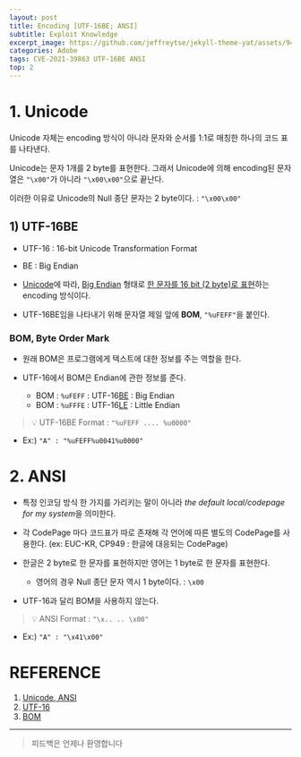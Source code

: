 ```yaml
---
layout: post
title: Encoding [UTF-16BE; ANSI]
subtitle: Exploit Knowledge
excerpt_image: https://github.com/jeffreytse/jekyll-theme-yat/assets/9413601/2ed22d49-90b1-4f7e-8e8f-b77b21dee505
categories: Adobe
tags: CVE-2021-39863 UTF-16BE ANSI
top: 2
---
```


# 1. Unicode

Unicode 자체는 encoding 방식이 아니라 문자와 순서를 1:1로 매칭한 하나의 코드 표를 나타낸다.

Unicode는 문자 1개를 2 byte를 표현한다. 그래서 Unicode에 의해 encoding된 문자열은 `"\x00"`가 아니라 `"\x00\x00"`으로 끝난다.

이러한 이유로 Unicode의 Null 종단 문자는 2 byte이다. : `"\x00\x00"`

## 1) UTF-16BE

- UTF-16 : 16-bit Unicode Transformation Format
- BE : Big Endian


- <U>Unicode</U>에 따라, <U>Big Endian</U> 형태로
<U>한 문자를 16 bit (2 byte)로 표현</U>하는 encoding 방식이다.

- UTF-16BE임을 나타내기 위해 문자열 제일 앞에 **BOM**, `"%uFEFF"`을 붙인다.

 ### BOM, Byte Order Mark
  - 원래 BOM은 프로그램에게 텍스트에 대한 정보를 주는 역할을 한다.
  - UTF-16에서 BOM은 Endian에 관한 정보를 준다.
    
    - BOM : `%uFEFF` : UTF-16<U>BE</U> : Big Endian
    - BOM : `%uFFFE` : UTF-16<U>LE</U> : Little Endian
    
>💡 UTF-16BE Format : `"%uFEFF .... %u0000"`
  
- Ex:) `"A" : "%uFEFF%u0041%u0000"`

# 2. ANSI

- 특정 인코딩 방식 한 가지를 가리키는 말이 아니라 *the default local/codepage for my system*을 의미한다.

- 각 CodePage 마다 코드표가 따로 존재해 각 언어에 따른 별도의 CodePage를 사용한다.
(ex: EUC-KR, CP949 : 한글에 대응되는 CodePage)

- 한글은 2 byte로 한 문자를 표현하지만 영어는 1 byte로 한 문자를 표현한다.

  - 영어의 경우 Null 종단 문자 역시 1 byte이다. : `\x00`

- UTF-16과 달리 BOM을 사용하지 않는다.
    
>💡 ANSI Format : `"\x.. .. \x00"`
  
- Ex:) `"A" : "\x41\x00"`

# REFERENCE
1. [Unicode, ANSI](https://umbum.dev/328/)
2. [UTF-16](https://ko.wikipedia.org/wiki/UTF-16)
3. [BOM](https://ko.wikipedia.org/wiki/%EB%B0%94%EC%9D%B4%ED%8A%B8_%EC%88%9C%EC%84%9C_%ED%91%9C%EC%8B%9D)

---
> 피드백은 언제나 환영합니다
